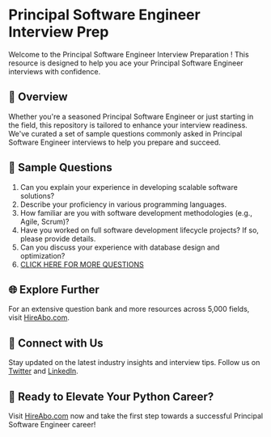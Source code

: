# Principal Software Engineer Interview Prep

Welcome to the Principal Software Engineer Interview Preparation ! This resource is designed to help you ace your Principal Software Engineer interviews with confidence.

## 🚀 Overview

Whether you're a seasoned Principal Software Engineer or just starting in the field, this repository is tailored to enhance your interview readiness. We've curated a set of sample questions commonly asked in Principal Software Engineer interviews to help you prepare and succeed.

## 📝 Sample Questions

1. Can you explain your experience in developing scalable software solutions?
2. Describe your proficiency in various programming languages.
3. How familiar are you with software development methodologies (e.g., Agile, Scrum)?
4. Have you worked on full software development lifecycle projects? If so, please provide details.
5. Can you discuss your experience with database design and optimization?
6. [CLICK HERE FOR MORE QUESTIONS](https://hireabo.com/job/0_0_48/Principal%20Software%20Engineer)

## 🌐 Explore Further

For an extensive question bank and more resources across 5,000 fields, visit [HireAbo.com](https://www.hireabo.com).

## 📱 Connect with Us

Stay updated on the latest industry insights and interview tips. Follow us on [Twitter](https://twitter.com/hireabo) and [LinkedIn](https://www.linkedin.com/in/hire-abo-3609972a8/).

## 🚀 Ready to Elevate Your Python Career?

Visit [HireAbo.com](https://www.hireabo.com) now and take the first step towards a successful Principal Software Engineer career!